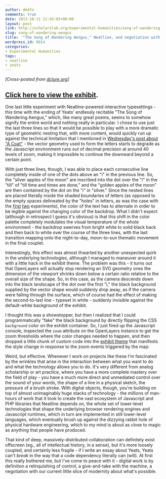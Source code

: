 ```yaml
---
author: dm4fn
comments: true
date: 2013-10-11 11:43:03+00:00
layout: post
link: http://scholarslab.org/experimental-humanities/song-of-wandering-aengus/
slug: song-of-wandering-aengus
title: '"The Song of Wandering Aengus," Neatline, and negotiation with the machine'
wordpress_id: 8914
categories:
- Experimental Humanities
tags:
- neatline
- yeats
---
```


_[Cross-posted from [dclure.org](http://neatline.dclure.org/neatline/show/song-of-wandering-aengus)]_



## [Click here to view the exhibit](http://neatline.dclure.org/neatline/show/song-of-wandering-aengus).





One last little experiment with Neatline-powered interactive typesettings - this time with the ending of Yeats' endlessly recitable "The Song of Wandering Aengus," which, like many great poems, seems to somehow signify the entire world and nothing really in particular. I chose to use just the last three lines so that it would be possible to play with a more dramatic type of geometric nesting that, with more content, would quickly run up against the technical limitation that I mentioned in [Wednesday's post about "A Coat"](http://dclure.org/essays/more-fun-with-interactive-typesetting-a-coat-by-yeats/) - the vector geometry used to form the letters starts to degrade as the Javascript environment runs out of decimal precision at around 40 levels of zoom, making it impossible to continue the downward beyond a certain point.

With just three lines, though, I was able to place each consecutive line completely inside of one of the dots above an "i" in the previous line. So, the "silver apples of the moon" are inscribed into the dot over the "i" in the "till" of "till time and times are done," and the "golden apples of the moon" are then contained by the dot on the "i" in "silver." Since the nested lines are placed literally inside the shaded boundaries of letters (as opposed to the empty spaces delineated by the "holes" in letters, as was the case with the [first](http://dclure.org/essays/more-fun-with-interactive-typesetting-a-coat-by-yeats/) [two](http://dclure.org/essays/experimental-typesetting-with-neatline-and-shakespeare/) experiments), the color of the text has to alternate in order to be legible against the changing color of the backdrop. What I didn't expect (although in retrospect I guess it's obvious) is that this shift in the color palette completely modulates the visual temperature of the whole environment - the backdrop swerves from bright white to solid black back and then back to white over the course of the three lines, with the last transition mapping onto the night-to-day, moon-to-sun thematic movement in the final couplet.

Interestingly, this effect was almost thwarted by another unexpected quirk in the underlying technologies, although I managed to maneuver around it with a little hack in the exhibit theme. The problem was this - it turns out that OpenLayers will actually stop rendering an SVG geometry ones the dimension of the viewport shrinks down below a certain ratio relative to the overall size of the shape. So, in this case, as the camera descends down into the black landscape of the dot over the first "i," the black background supplied by the vector shape would suddenly drop away, as if the camera were falling through the surface, which of course had the effect of making the second-to-last line - typeset in white - suddenly invisible against the default-white background of the exhibit.

I thought this was a showstopper, but then I realized that I could programmatically "fake" the black background by directly flipping the CSS `background` color on the exhibit container. So, I just fired up the Javascript console, inspected the `zoom` attribute on the OpenLayers instance to get the zoom thresholds where the color changes needed to happen, and then dropped a little chunk of custom code into the [exhibit theme](https://github.com/davidmcclure/neatlight/tree/master/neatline/exhibits/themes/song-of-wandering-aengus) that manifests the style change in response to the zoom events triggered by the map:



Weird, but effective. Whenever I work on projects like these I'm fascinated by the wrinkles that arise in the interaction between what you want to do and what the technology allows you to do. It's very different from analog scholarship or art practice, where you have a more complete mastery over the field of play - you have a much more direct and unmediated control over the sound of your words, the shape of a line in a physical sketch, the pressure of a brush stroke. With digital objects, though, you're building on top of almost unimaginably huge stacks of technology - the millions of man-hours of work that it took to create the vast ecosystem of Javascript and PHP libraries that Neatline depends on, the whole set of lower-level technologies that shape the underlying browser rendering engines and Javascript runtimes, which in turn are implemented in still lower-level languages, which eventually brush up against the dizzying rabbit hole of physical hardware engineering, which to my mind is about as close to magic as anything that people have produced.

That kind of deep, massively-distributed collaboration can definitely exist offscreen (eg., all of intellectual history, in a sense), but it's more loosely coupled, and certainly less fragile - if I write an essay about Yeats, Yeats can't _break_ in the way that a code dependency literally can (will). At first this really bothered me, but I've come to peace with it - digital work is by definition a relinquishing of control, a give-and-take with the machine, a negotiation with our current little slice of modernity about what's possible.
